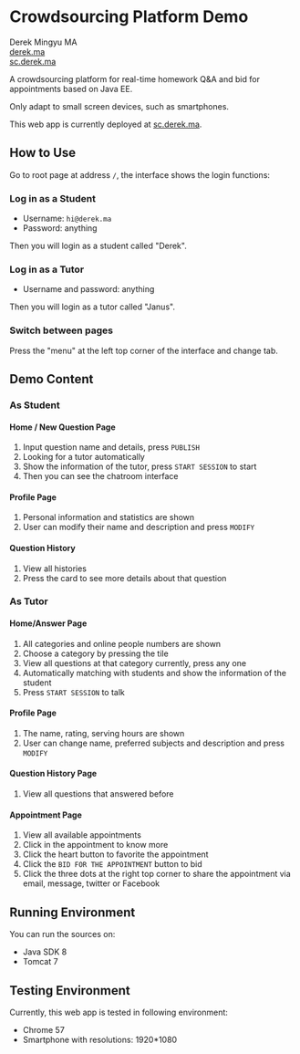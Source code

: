 # Crowdsourcing Platform Demo

Derek Mingyu MA  
[derek.ma](http://derek.ma)  
[sc.derek.ma](http://sc.derek.ma/)

A crowdsourcing platform for real-time homework Q&A and bid for appointments based on Java EE.

Only adapt to small screen devices, such as smartphones.

This web app is currently deployed at [sc.derek.ma](http://sc.derek.ma).

## How to Use

Go to root page at address `/`, the interface shows the login functions:

### Log in as a Student

* Username: `hi@derek.ma`
* Password: anything

Then you will login as a student called "Derek".

### Log in as a Tutor

* Username and password: anything

Then you will login as a tutor called "Janus".

### Switch between pages

Press the "menu" at the left top corner of the interface and change tab.

## Demo Content

### As Student

#### Home / New Question Page

1. Input question name and details, press `PUBLISH`
2. Looking for a tutor automatically
3. Show the information of the tutor, press `START SESSION` to start
4. Then you can see the chatroom interface

#### Profile Page

1. Personal information and statistics are shown
2. User can modify their name and description and press `MODIFY`

#### Question History

1. View all histories
2. Press the card to see more details about that question

### As Tutor

#### Home/Answer Page

1. All categories and online people numbers are shown
2. Choose a category by pressing the tile
3. View all questions at that category currently, press any one
4. Automatically matching with students and show the information of the student
5. Press `START SESSION` to talk

#### Profile Page

1. The name, rating, serving hours are shown
2. User can change name, preferred subjects and description and press `MODIFY`

#### Question History Page

1. View all questions that answered before

#### Appointment Page

1. View all available appointments
2. Click in the appointment to know more
3. Click the heart button to favorite the appointment
4. Click the `BID FOR THE APPOINTMENT` button to bid
5. Click the three dots at the right top corner to share the appointment via email, message, twitter or Facebook

## Running Environment

You can run the sources on:

* Java SDK 8
* Tomcat 7

## Testing Environment

Currently, this web app is tested in following environment:

* Chrome 57
* Smartphone with resolutions: 1920*1080


